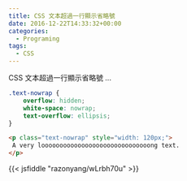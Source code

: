 ```yaml
---
title: CSS 文本超過一行顯示省略號
date: 2016-12-22T14:33:32+00:00
categories:
  - Programing
tags:
  - CSS
---
```


CSS 文本超過一行顯示省略號 ...

<!--more-->

```css
.text-nowrap {
    overflow: hidden;
    white-space: nowrap;
    text-overflow: ellipsis;
}
```

```html
<p class="text-nowrap" style="width: 120px;">
 A very loooooooooooooooooooooooooooooong text.
</p>
```

{{< jsfiddle "razonyang/wLrbh70u" >}}
